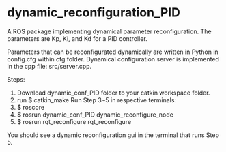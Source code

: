# dynamic_reconfiguration_PID
A ROS package implementing dynamical parameter reconfiguration. The parameters are Kp, Ki, and Kd for a PID controller.

Parameters that can be reconfigurated dynamically are written in Python in config.cfg within cfg folder.
Dynamical configuration server is implemented in the cpp file: src/server.cpp.

Steps:
1. Download dynamic_conf_PID folder to your catkin workspace folder.
2. run $ catkin_make
Run Step 3~5 in respective terminals:
3. $ roscore
4. $ rosrun dynamic_conf_PID dynamic_reconfigure_node
5. $ rosrun rqt_reconfigure rqt_reconfigure


You should see a dynamic reconfiguration gui in the terminal that runs Step 5.

